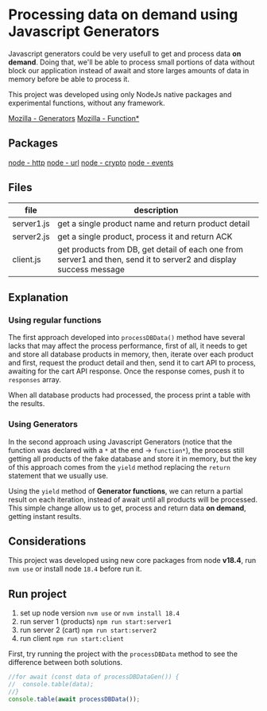 # Processing data on demand using Javascript Generators

Javascript generators could be very usefull to get and process data **on demand**. Doing that, we'll be able to process small portions of data without block our application instead of await and store larges amounts of data in memory before be able to process it.

This project was developed using only NodeJs native packages and experimental functions, without any framework.

[Mozilla - Generators](https://developer.mozilla.org/en-US/docs/Web/JavaScript/Reference/Global_Objects/Generator)
[Mozilla - Function*](https://developer.mozilla.org/en-US/docs/Web/JavaScript/Reference/Statements/function*)

## Packages

[node - http](https://nodejs.org/api/http.html)
[node - url](https://nodejs.org/api/url.html)
[node - crypto](https://nodejs.org/api/crypto.html)
[node - events](https://nodejs.org/api/events.html)

## Files

| file       | description                                                                                                        |
| ---------- | ------------------------------------------------------------------------------------------------------------------ |
| server1.js | get a single product name and return product detail                                                                |
| server2.js | get a single product, process it and return ACK                                                                    |
| client.js  | get products from DB, get detail of each one from server1 and then, send it to server2 and display success message |

## Explanation

### Using regular functions

The first approach developed into `processDBData()` method have several lacks that may affect the process performance, first of all, it needs to get and store all database products in memory, then, iterate over each product and first, request the product detail and then, send it to cart API to process, awaiting for the cart API response. Once the response comes, push it to `responses` array.

When all database products had processed, the process print a table with the results.

### Using Generators

In the second approach using Javascript Generators (notice that the function was declared with a `*` at the end -> `function*`), the process still getting all products of the fake database and store it in memory, but the key of this approach comes from the `yield` method replacing the `return` statement that we usually use.

Using the `yield` method of **Generator functions**, we can return a partial result on each iteration, instead of await until all products will be processed. This simple change allow us to get, process and return data **on demand**, getting instant results.

## Considerations

This project was developed using new core packages from node **v18.4**, run `nvm use` or install node `18.4` before run it.

## Run project

1. set up node version `nvm use` or `nvm install 18.4`
2. run server 1 (products) `npm run start:server1`
3. run server 2 (cart) `npm run start:server2`
4. run client `npm run start:client`

First, try running the project with the `processDBData` method to see the difference between both solutions.

```js
//for await (const data of processDBDataGen()) {
//  console.table(data);
//}
console.table(await processDBData());
```
